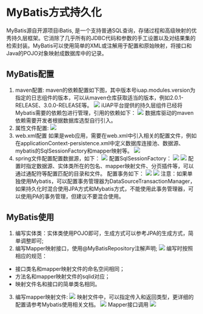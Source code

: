 # MyBatis方式持久化

MyBatis源自开源项目iBatis, 是一个支持普通SQL查询，存储过程和高级映射的优秀持久层框架。它消除了几乎所有的JDBC代码和参数的手工设置以及对结果集的检索封装。MyBatis可以使用简单的XML或注解用于配置和原始映射，将接口和Java的POJO对象映射成数据库中的记录。

## MyBatis配置
1. maven配置:
maven的依赖配置如下图，其中版本号iuap.modules.version为指定的日志组件的版本，可以从maven仓库获取适当的版本，例如2.0.1-RELEASE、3.0.0-RELEASE等。
![](../image/image52.png) 
iUAP平台提供的持久层组件已经将Mybatis需要的依赖包进行管理，引用的依赖如下：
 ![](../image/image53.png)
	数据库驱动的maven依赖需要开发者根据数据库选型自行引入。
2. 属性文件配置:
 ![](../image/image40.png)
3. web.xml配置
如果是web应用，需要在web.xml中引入相关的配置文件，例如在applicationContext-persistence.xml中定义数据库连接池、数据源、mybatis的SqlSessionFactory和mapper映射等。
 ![](../image/image39.png)
4. spring文件配置配置数据源，如下：
 ![](../image/image83.png)
配置SqlSessionFactory：
 ![](../image/image54.png)
 ![](../image/image55.png)
配置时指定数据源、实体类所在的包名、mapper映射文件、分页插件等，可以通过通配符等配置匹配的目录和文件。
配置事务如下：
 ![](../image/image75.png)
![](../image/image56.png)
注意：如果单独使用Mybatis，可以配置事务管理器为DataSourceTransactionManager，如果持久化时混合使用JPA方式和Mybatis方式，不能使用此事务管理器，可以使用jPA的事务管理，但建议不要混合使用。

## MyBatis使用
1. 编写实体类：实体类使用POJO即可，生成方式可以参考JPA的生成方式，简单调整即可;
2. 编写Mapper映射接口，使用@MyBatisRepository注解声明;
![](../image/image57.png) 
 编写时按照相应的规范：
 - 接口类名和mapper映射文件的命名空间相同；
 - 方法名和mapper映射文件的sqlid对应；
 - 映射文件名和接口的简单类名相同。
3. 编写mapper映射文件: 
 ![](../image/image58.png)
映射文件中，可以指定传入和返回类型，更详细的配置请参考Mybatis使用相关文档。
 ![](../image/image59.png)
Mapper接口调用
 ![](../image/image60.png)
